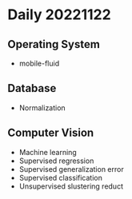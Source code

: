 Daily 20221122
===

## Operating System
- mobile-fluid

## Database
- Normalization

## Computer Vision
- Machine learning
- Supervised regression
- Supervised generalization error
- Supervised classification
- Unsupervised slustering reduct